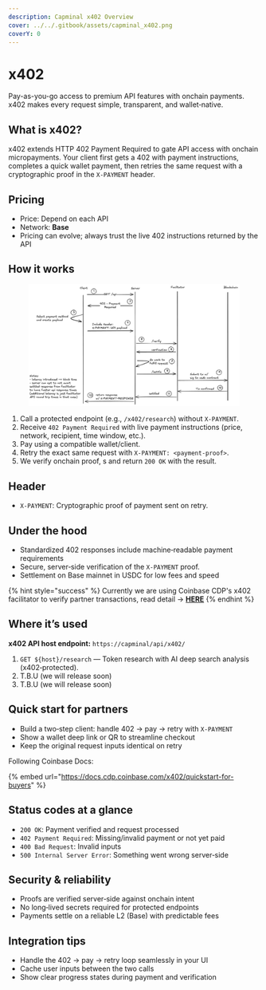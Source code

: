 ```yaml
---
description: Capminal x402 Overview
cover: ../../.gitbook/assets/capminal_x402.png
coverY: 0
---
```


# x402

Pay-as-you-go access to premium API features with onchain payments. x402 makes every request simple, transparent, and wallet‑native.

## What is x402?

x402 extends HTTP 402 Payment Required to gate API access with onchain micropayments. Your client first gets a 402 with payment instructions, completes a quick wallet payment, then retries the same request with a cryptographic proof in the `X-PAYMENT` header.

## Pricing

* Price: Depend on each API
* Network: **Base**
* Pricing can evolve; always trust the live 402 instructions returned by the API

## How it works

<figure><img src="../../.gitbook/assets/image.png" alt=""><figcaption></figcaption></figure>

1. Call a protected endpoint (e.g., `/x402/research`) without `X-PAYMENT`.
2. Receive `402 Payment Required` with live payment instructions (price, network, recipient, time window, etc.).
3. Pay using a compatible wallet/client.
4. Retry the exact same request with `X-PAYMENT: <payment-proof>`.
5. We verify onchain proof, s and return `200 OK` with the result.

## Header

* `X-PAYMENT`: Cryptographic proof of payment sent on retry.

## Under the hood

* Standardized 402 responses include machine‑readable payment requirements
* Secure, server‑side verification of the `X-PAYMENT` proof.&#x20;
* Settlement on Base mainnet in USDC for low fees and speed

{% hint style="success" %}
Currently we are using Coinbase CDP's x402 facilitator to verify partner transactions, read detail →  [**HERE**](https://docs.cdp.coinbase.com/x402/welcome)
{% endhint %}

## Where it’s used

**x402 API host endpoint:**  `https://capminal/api/x402/`

1. `GET ${host}/research` — Token research with AI deep search analysis (x402‑protected).
2. T.B.U (we will release soon)
3. T.B.U (we will release soon)

## Quick start for partners

* Build a two‑step client: handle 402 → pay → retry with `X-PAYMENT`
* Show a wallet deep link or QR to streamline checkout
* Keep the original request inputs identical on retry

Following Coinbase Docs:

{% embed url="https://docs.cdp.coinbase.com/x402/quickstart-for-buyers" %}

## Status codes at a glance

* `200 OK`: Payment verified and request processed
* `402 Payment Required`: Missing/invalid payment or not yet paid
* `400 Bad Request`: Invalid inputs
* `500 Internal Server Error`: Something went wrong server‑side

## Security & reliability

* Proofs are verified server‑side against onchain intent
* No long‑lived secrets required for protected endpoints
* Payments settle on a reliable L2 (Base) with predictable fees

## Integration tips

* Handle the 402 → pay → retry loop seamlessly in your UI
* Cache user inputs between the two calls
* Show clear progress states during payment and verification
